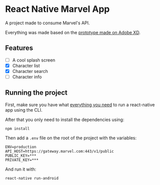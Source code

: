 # React Native Marvel App
A project made to consume Marvel's API.

Everything was made based on the [prototype made on Adobe XD](https://xd.adobe.com/view/ab528763-eec1-4a2c-56d1-37ef37f2e865-dd63/).

## Features
 - [ ] A cool splash screen
 - [X] Character list
 - [X] Character search
 - [ ] Character info

## Running the project
First, make sure you have what [everything you need](https://reactnative.dev/docs/getting-started) to run a react-native app using the CLI.

After that you only need to install the dependencies using:

```
npm install
```

Then add a `.env` file on the root of the project with the variables:

```
ENV=production
API_HOST=https://gateway.marvel.com:443/v1/public
PUBLIC_KEY=***
PRIVATE_KEY=***
```
And run it with:

```
react-native run-android
```